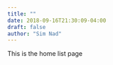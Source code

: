 ```yaml
---
title: ""
date: 2018-09-16T21:30:09-04:00
draft: false
author: "Sim Nad"
---
```


This is the home list page
